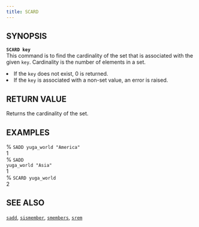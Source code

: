 ```yaml
---
title: SCARD
---
```


## SYNOPSIS
<code><b>SCARD key</b></code><br>
This command is to find the cardinality of the set that is associated with the given <code>key</code>. Cardinality is the number of elements in a set.
<li>If the <code>key</code> does not exist, 0 is returned.</li>
<li>If the <code>key</code> is associated with a non-set value, an error is raised.</li>

## RETURN VALUE
Returns the cardinality of the set.

## EXAMPLES
% <code>SADD yuga_world "America"</code><br>
1<br>
% <code>SADD yuga_world "Asia"</code><br>
1<br>
% <code>SCARD yuga_world</code><br>
2<br>

## SEE ALSO
[`sadd`](../sadd/), [`sismember`](../sismember/), [`smembers`](../smembers/), [`srem`](../srem/)

